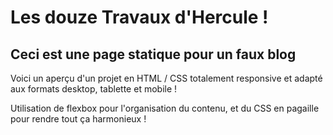 # Les douze Travaux d'Hercule !

## Ceci est une page statique pour un faux blog 

Voici un aperçu d'un projet en HTML / CSS totalement responsive et adapté aux formats desktop, tablette et mobile !

Utilisation de flexbox pour l'organisation du contenu, et du CSS en pagaille pour rendre tout ça harmonieux !